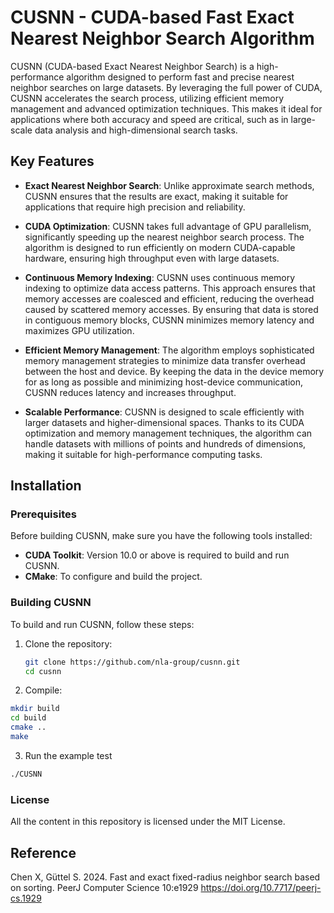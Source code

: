 # CUSNN - CUDA-based Fast Exact Nearest Neighbor Search Algorithm

CUSNN (CUDA-based Exact Nearest Neighbor Search) is a high-performance algorithm designed to perform fast and precise nearest neighbor searches on large datasets. By leveraging the full power of CUDA, CUSNN accelerates the search process, utilizing efficient memory management and advanced optimization techniques. This makes it ideal for applications where both accuracy and speed are critical, such as in large-scale data analysis and high-dimensional search tasks.

## Key Features

- **Exact Nearest Neighbor Search**: Unlike approximate search methods, CUSNN ensures that the results are exact, making it suitable for applications that require high precision and reliability.
  
- **CUDA Optimization**: CUSNN takes full advantage of GPU parallelism, significantly speeding up the nearest neighbor search process. The algorithm is designed to run efficiently on modern CUDA-capable hardware, ensuring high throughput even with large datasets.

- **Continuous Memory Indexing**: CUSNN uses continuous memory indexing to optimize data access patterns. This approach ensures that memory accesses are coalesced and efficient, reducing the overhead caused by scattered memory accesses. By ensuring that data is stored in contiguous memory blocks, CUSNN minimizes memory latency and maximizes GPU utilization.

- **Efficient Memory Management**: The algorithm employs sophisticated memory management strategies to minimize data transfer overhead between the host and device. By keeping the data in the device memory for as long as possible and minimizing host-device communication, CUSNN reduces latency and increases throughput.

- **Scalable Performance**: CUSNN is designed to scale efficiently with larger datasets and higher-dimensional spaces. Thanks to its CUDA optimization and memory management techniques, the algorithm can handle datasets with millions of points and hundreds of dimensions, making it suitable for high-performance computing tasks.

## Installation

### Prerequisites

Before building CUSNN, make sure you have the following tools installed:
- **CUDA Toolkit**: Version 10.0 or above is required to build and run CUSNN.
- **CMake**: To configure and build the project.

### Building CUSNN

To build and run CUSNN, follow these steps:

1. Clone the repository:
   ```bash
   git clone https://github.com/nla-group/cusnn.git
   cd cusnn


2. Compile:

```bash
mkdir build
cd build
cmake ..
make
```

3. Run the example test
```bash
./CUSNN
```



### License
All the content in this repository is licensed under the MIT License. 


## Reference

Chen X, Güttel S. 2024. Fast and exact fixed-radius neighbor search based on sorting. PeerJ Computer Science 10:e1929 https://doi.org/10.7717/peerj-cs.1929
```
